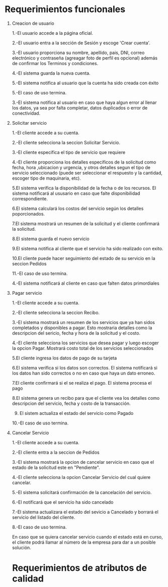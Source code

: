 # Requerimientos funcionales

1) Creacion de usuario
   
   1.-El usuario accede a la página oficial.
   
   2.-El usuario entra a la sección de Sesión y escoge 'Crear cuenta'.
   
   3.-El usuario proporciona su nombre, apellido, pais, DNI, correo electrónico y contraseña (agreagar foto de perfil es opcional) además de confirmar los Terminos y condiciones.
   
   4.-El sistema guarda la nueva cuenta.

   5.-El sistema notifica al usuario que la cuenta ha sido creada con éxito
   
   5.-El caso de uso termina.


   3.-El sistema notifica al usuario en caso que haya algun error al llenar los datos, ya sea por falta completar, datos duplicados o error de conectividad.


2) Solicitar servicio
   
   1.-El cliente accede a su cuenta.
   
   2.-El cliente selecciona la seccion Solicitar Servicio.
   
   3.-El cliente especifica el tipo de servicio que requiere

   4.-El cliente proporciona los detalles especificos de la solicitud como fecha, hora ,ubicacion y urgencia, y otros detalles segun el tipo de servicio seleccionado (puede ser seleccionar el respuesto y la cantidad, escoger tipo de maquinaria, etc).

   5.El sistema verifica la disponibilidad de la fecha o de los recursos. El sistema notificará al ususario en caso que falte disponibilidad correspondiente.

   6.El sistema calculará los costos del servicio según los detalles poporcionados.

   7.El sistema mostrará un resumen de la solicitud y el cliente confirmará la solicitud.

   8.El sistema guarda el nuevo servicio

   9.El sistema notifica al cliente que el servicio ha sido realizado con exito.

   10.El cliente puede hacer seguimiento del estado de su servicio en la seccion Pedidos 
   
   11.-El caso de uso termina.

   

   4.-El sistema notificará al cliente en caso que falten datos primordiales


4) Pagar servicio
   
   1.-El cliente accede a su cuenta.
   
   2.-El cliente selecciona la seccion Recibo.
   
   3.-El sistema mostrará un resumen de los servicios que ya han sidos completados y disponibles a pagar. Esto mostraria detalles como la descripcion del sericio, fecha y hora de la solicitud y el costo.
   
   4.-El cliente selecciona los servicios que desea pagar y luego escoger la opcion Pagar. Mostrará costo total de los servicios seleccionados

   5.El cliente ingresa los datos de pago de su tarjeta

   6.El sistema verifica si los datos son correctos. El sistema notificará si los datos han sido correctos o no en caso que haya un dato erroneo.

   7.El cliente confirmará si el se realiza el pago. El sistema procesa el pago

   8.El sistema genera un recibo para que el cliente vea los detalles como descripcion del servicio, fecha y costo de la transacción.

   9. El sistem actualiza el estado del servicio como Pagado
   
   10.-El caso de uso termina.


5) Cancelar Servicio

   1.-El cliente accede a su cuenta.

   2.-El cliente entra a la seccion de Pedidos

   3.-El sistema mostrará la opcion de cancelar servicio en caso que el estado de la solicitud este en "Pendiente".

   4.-El cliente selecciona la opcion Cancelar Servicio del cual quiere cancelar.

   5.-El sistema solicitará confirmación de la cancelación del servicio.

   6.-El notificará que el servicio ha sido cancelado

   7.-El sistema actualizara el estado del sevicio a Cancelado y borrará el servicio del listado del cliente.

   8.-El caso de uso termina.

   En caso que se quiera cancelar servicio cuando el estado está en curso, el cliente podrá llamar al número de la empresa para dar a un posible solución.
   

   # Requerimientos de atributos de calidad



